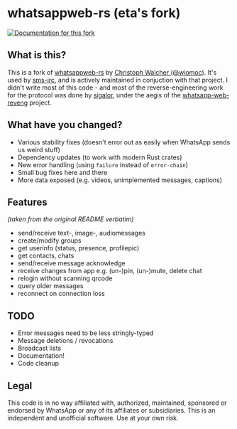 # whatsappweb-rs (eta's fork)

[![Documentation for this fork](https://img.shields.io/badge/fork%20docs-on%20theta.eu.org-blueviolet.svg)](https://theta.eu.org/stash/ww-rs-docs/whatsappweb/index.html)

## What is this?

This is a fork of [whatsappweb-rs](https://github.com/wiomoc/whatsappweb-rs) by [Christoph Walcher (@wiomoc)](https://github.com/wiomoc).
It's used by [sms-irc](https://git.theta.eu.org/sms-irc.git/about/), and is actively maintained in conjuction with that project.
I didn't write most of this code - and most of the reverse-engineering work for the protocol was done by [sigalor](https://github.com/sigalor),
under the aegis of the [whatsapp-web-reveng](https://github.com/sigalor/whatsapp-web-reveng) project.

## What have you changed?

- Various stability fixes (doesn't error out as easily when WhatsApp sends us weird stuff)
- Dependency updates (to work with modern Rust crates)
- New error handling (using `failure` instead of `error-chain`)
- Small bug fixes here and there
- More data exposed (e.g. videos, unimplemented messages, captions)

## Features

*(taken from the original README verbatim)*

* send/receive text-, image-, audiomessages
* create/modify groups
* get userinfo (status, presence, profilepic)
* get contacts, chats
* send/receive message acknowledge
* receive changes from app e.g. (un-)pin, (un-)mute, delete chat
* relogin without scanning qrcode
* query older messages
* reconnect on connection loss


## TODO

- Error messages need to be less stringly-typed
- Message deletions / revocations
- Broadcast lists
- Documentation!
- Code cleanup

## Legal

This code is in no way affiliated with, authorized, maintained, sponsored or endorsed by WhatsApp or any of its
affiliates or subsidiaries. This is an independent and unofficial software. Use at your own risk.
